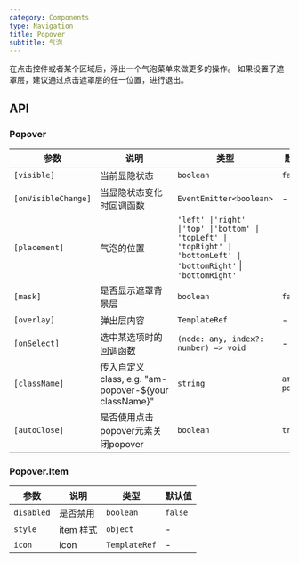 ```yaml
---
category: Components
type: Navigation
title: Popover
subtitle: 气泡
---
```


在点击控件或者某个区域后，浮出一个气泡菜单来做更多的操作。
如果设置了遮罩层，建议通过点击遮罩层的任一位置，进行退出。


## API

### Popover

参数 | 说明 | 类型 | 默认值
----|-----|------|------
| `[visible]` | 当前显隐状态 | `boolean` | `false` |
| `[onVisibleChange]` | 当显隐状态变化时回调函数 | `EventEmitter<boolean>` | - |
| `[placement]` | 气泡的位置 | `'left' \|'right' \|'top' \|'bottom' \| 'topLeft' \| 'topRight' \| 'bottomLeft' \| 'bottomRight'` \| `'bottomRight'` |
| `[mask]` | 是否显示遮罩背景层 | `boolean` | `false` |
| `[overlay]` | 弹出层内容 | `TemplateRef` | - |
| `[onSelect]` | 选中某选项时的回调函数 | `(node: any, index?: number) => void` | - |
| `[className]` | 传入自定义class, e.g. "am-popover-${your className}" | `string` | `am-popover` | 
| `[autoClose]` | 是否使用点击popover元素关闭popover | `boolean` | `true` |

### Popover.Item

参数 | 说明 | 类型 | 默认值
----|-----|------|------
| `disabled` | 是否禁用 | `boolean` | `false` |
| `style` | item 样式 | `object` | - |
| `icon` | icon | `TemplateRef` | - |
